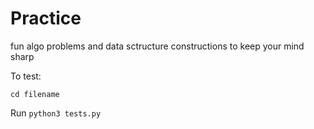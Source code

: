 # Practice
fun algo problems and data sctructure constructions to keep your mind sharp

To test:

`cd filename`

Run `python3 tests.py`
